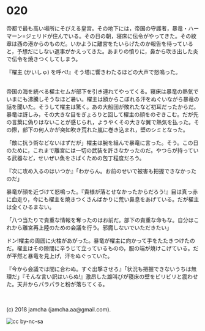 # 020

帝都で最も高い場所にそびえる皇宮。その地下には，帝国の守護者，暴竜・ハーマーン=ジェリドが住んでいる。その日の朝，寝床に伝令がやってきた。その紋章は西の港からのものだ。いかように離宮をたいらげたのか報告を待っていると，予想だにしない返事がかえってきた。あまりの憤りに，鼻から吹き出した炎で伝令を焼きつくしてしまう。  

『櫂主 (かいしゅ) を呼べ!』そう塔に響きわたるほどの大声で怒鳴った。  

<br>  
帝国の海を統べる櫂主セムが部下を引き連れてやってくる。寝床は暴竜の熱気でいまにも沸騰しそうなほど暑い。櫂主は額からこぼれる汗をぬぐいながら暴竜の話を聞いた。そうして櫂主は驚く。あの大船団が敗れたなど初耳だったからだ。暴竜は訝しみ，その大きな目をぎょろりと回して櫂主の顔をのぞきこむ。だが先の言葉に偽りはないことが感じられ，ようやくその大きな翼で熱気を払った。その際，部下の何人かが突如吹き荒れた嵐に巻き込まれ，壁のシミとなった。  

「敵に抗う術などないはずだが」櫂主は腕を組んで暴竜に言った。そう。この日のために，これまで離宮には一切の武装を許さなかったのだ。やつらが持っている武器など，せいぜい魚をさばくための包丁程度だろう。  

『次に攻め入るのはいつか』「わからん。お前のせいで被害も把握できなかったのだ」  

暴竜が顔を近づけて怒鳴った。『貴様が落とせなかったからだろう!』目は真っ赤に血走り，今にも櫂主を焼きつくさんばかりに荒い鼻息をあげている。だが櫂主は全くひるまない。  

「八つ当たりで貴重な情報を奪ったのはお前だ。部下の貴重な命もな。自分はこれから離宮再上陸のための会議を行う。邪魔しないでいただきたい」  

ドン!櫂主の周囲に火柱があがった。暴竜が櫂主に向かって手をたたきつけたのだ。櫂主はその隙間に辛うじて立っているものの，服の端が焼けこげている。だが平然と暴竜を見上げ，汗をぬぐっていた。  

『今から会議では間に合わぬ。すぐ出撃させろ』「状況も把握できないうちは無理だ」『そんな言い訳はいらぬ!』激昂した雄叫びが寝床の壁をビリビリと震わせた。天井からパラパラと粉が落ちてくる。  

<br>  
<br>  
(c) 2018 jamcha (jamcha.aa@gmail.com).  

![cc by-nc-sa](http://i.creativecommons.org/l/by-nc-sa/4.0/88x31.png)

